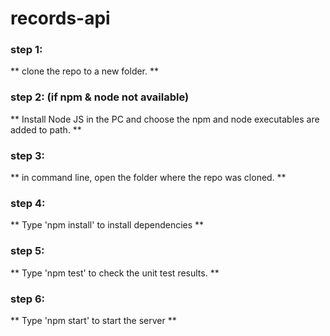 # records-api
### step 1: ###
** clone the repo to a new folder. **
 ### step 2: (if npm & node not available)  ###
** Install Node JS in the PC and choose the npm and node executables are added to path. **
 ### step 3:  ###
** in command line, open the folder where the repo was cloned. **
 ### step 4: ###
** Type 'npm install' to install dependencies **
 ### step 5: ###
** Type 'npm test' to check the unit test results. **
 ### step 6:  ###
** Type 'npm start' to start the server **
